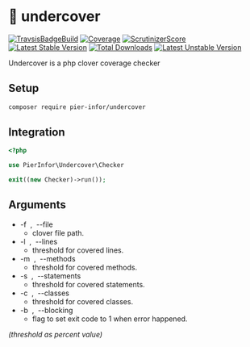 # :elephant: undercover

[![TravsisBadgeBuild](https://travis-ci.com/pierre-fromager/undercover.svg?branch=master)](https://travis-ci.com/pierre-fromager/undercover)
[![Coverage](https://scrutinizer-ci.com/g/pierre-fromager/undercover/badges/coverage.png?b=master)](https://scrutinizer-ci.com/g/pierre-fromager/undercover/)
[![ScrutinizerScore](https://scrutinizer-ci.com/g/pierre-fromager/undercover/badges/quality-score.png?b=master)](https://scrutinizer-ci.com/g/pierre-fromager/undercover/)
[![Latest Stable Version](https://poser.pugx.org/pier-infor/undercover/v/stable)](https://packagist.org/packages/pier-infor/undercover)
[![Total Downloads](https://poser.pugx.org/pier-infor/undercover/downloads)](https://packagist.org/packages/pier-infor/undercover)
[![Latest Unstable Version](https://poser.pugx.org/pier-infor/undercover/v/unstable)](https://packagist.org/packages/pier-infor/undercover)

Undercover is a php clover coverage checker

## Setup

``` bash
composer require pier-infor/undercover
```

## Integration

``` php
<?php

use PierInfor\Undercover\Checker

exit((new Checker)->run());
```

## Arguments

* -f &nbsp;,&nbsp; --file
  * clover file path. 
* -l &nbsp;,&nbsp; --lines
  * threshold for covered lines. 
* -m &nbsp;,&nbsp; --methods
  * threshold for covered methods. 
* -s &nbsp;,&nbsp; --statements
  * threshold for covered statements. 
* -c &nbsp;,&nbsp; --classes
  * threshold for covered classes. 
* -b &nbsp;,&nbsp; --blocking
  * flag to set exit code to 1 when error happened.

*(threshold as percent value)*
